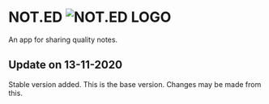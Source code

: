 # NOT.ED ![NOT.ED LOGO](https://images2.imgbox.com/79/14/6XVxiC4Y_o.png "Logo Title Text 1")

An app for sharing quality notes.

## Update on 13-11-2020

Stable version added. This is the base version. Changes may be made from this.
